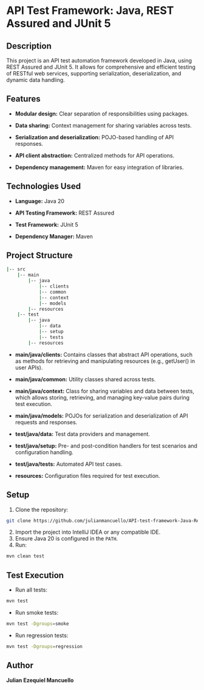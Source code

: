# API Test Framework: Java, REST Assured and JUnit 5

## Description

This project is an API test automation framework developed in Java, using REST Assured and JUnit 5. It allows for comprehensive and efficient testing of RESTful web services, supporting serialization, deserialization, and dynamic data handling.

## Features

- **Modular design:** Clear separation of responsibilities using packages.

- **Data sharing:** Context management for sharing variables across tests.

- **Serialization and deserialization:** POJO-based handling of API responses.

- **API client abstraction:** Centralized methods for API operations.

- **Dependency management:** Maven for easy integration of libraries.

## Technologies Used

- **Language:** Java 20

- **API Testing Framework:** REST Assured

- **Test Framework:** JUnit 5

- **Dependency Manager:** Maven

## Project Structure
```bash
|-- src
    |-- main
        |-- java
            |-- clients
            |-- common
            |-- context
            |-- models
        |-- resources
    |-- test
        |-- java
            |-- data
            |-- setup
            |-- tests
        |-- resources
```
- **main/java/clients:** Contains classes that abstract API operations, such as methods for retrieving and manipulating resources (e.g., getUser() in user APIs).

- **main/java/common:** Utility classes shared across tests.

- **main/java/context:** Class for sharing variables and data between tests, which allows storing, retrieving, and managing key-value pairs during test execution.

- **main/java/models:** POJOs for serialization and deserialization of API requests and responses.

- **test/java/data:** Test data providers and management.

- **test/java/setup:** Pre- and post-condition handlers for test scenarios and configuration handling.

- **test/java/tests:** Automated API test cases.

- **resources:** Configuration files required for test execution.

## Setup

1. Clone the repository:
```bash
git clone https://github.com/julianmancuello/API-test-framework-Java-RestAssured.git
```
2. Import the project into IntelliJ IDEA or any compatible IDE.
3. Ensure Java 20 is configured in the ```PATH```.
4. Run:
```bash
mvn clean test
```

## Test Execution

- Run all tests:
```bash
mvn test
```
- Run smoke tests:
```bash
mvn test -Dgroups=smoke
```
- Run regression tests:
```bash
mvn test -Dgroups=regression
```

## Author
**Julian Ezequiel Mancuello**








